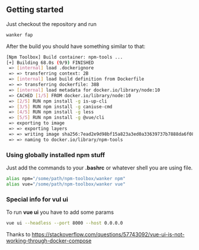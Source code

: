 ## Getting started

Just checkout the repository and run

```bash
wanker fap
```

After the build you should have something similar to that:

```bash
[Npm Toolbox] Build container: npm-tools ...
[+] Building 68.0s (9/9) FINISHED                                                                       
 => [internal] load .dockerignore                                                                       
 => => transferring context: 2B                                                                         
 => [internal] load build definition from Dockerfile                                                    
 => => transferring dockerfile: 38B                                                                     
 => [internal] load metadata for docker.io/library/node:10                                              
 => CACHED [1/5] FROM docker.io/library/node:10                                                         
 => [2/5] RUN npm install -g is-up-cli                                                                  
 => [3/5] RUN npm install -g caniuse-cmd                                                                
 => [4/5] RUN npm install -g less                                                                       
 => [5/5] RUN npm install -g @vue/cli                                                                   
 => exporting to image                                                                                  
 => => exporting layers                                                                                 
 => => writing image sha256:7ead2e9d98bf15a823a3ed0a33639737b7888da6f08cbe77b0d67479e0fabd00            
 => => naming to docker.io/library/npm-tools     
```

### Using globally installed npm stuff

Just add the commands to your **.bashrc** or whatever shell you are using file.

```bash
alias npm="/some/path/npm-toolbox/wanker npm"
alias vue="/some/path/npm-toolbox/wanker vue"
```

### Special info for vul ui

To run **vue ui** you have to add some params

```bash
vue ui --headless --port 8000 --host 0.0.0.0
```

Thanks to https://stackoverflow.com/questions/57743092/vue-ui-is-not-working-through-docker-compose
